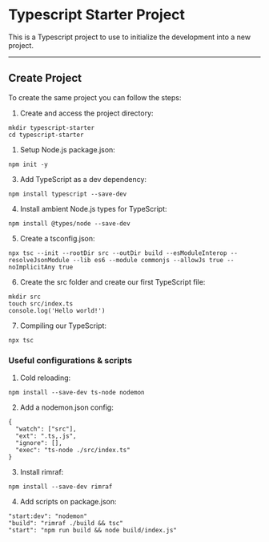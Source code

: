 
# Typescript Starter Project

This is a Typescript project to use to initialize the development into a new project.

---

## Create Project

To create the same project you can follow the steps:

1. Create and access the project directory:

```mkdir typescript-starter```\
```cd typescript-starter```

1. Setup Node.js package.json:

```npm init -y```

3. Add TypeScript as a dev dependency:

```npm install typescript --save-dev```

4. Install ambient Node.js types for TypeScript:

```npm install @types/node --save-dev```

5. Create a tsconfig.json:

```npx tsc --init --rootDir src --outDir build --esModuleInterop --resolveJsonModule --lib es6 --module commonjs --allowJs true --noImplicitAny true```

6. Create the src folder and create our first TypeScript file:

```mkdir src```\
```touch src/index.ts```\
```console.log('Hello world!')```

7. Compiling our TypeScript:

```npx tsc```

### Useful configurations & scripts

1. Cold reloading:

```npm install --save-dev ts-node nodemon```

2. Add a nodemon.json config:

```
{
  "watch": ["src"],
  "ext": ".ts,.js",
  "ignore": [],
  "exec": "ts-node ./src/index.ts"
}
```

3. Install rimraf:

```npm install --save-dev rimraf```

4. Add scripts on package.json:

```"start:dev": "nodemon"```\
```"build": "rimraf ./build && tsc"```\
```"start": "npm run build && node build/index.js"```